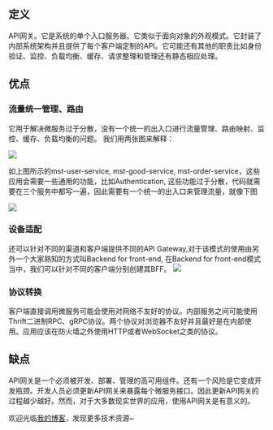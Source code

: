## 定义
API网关。它是系统的单个入口服务器。它类似于面向对象的外观模式。它封装了内部系统架构并且提供了每个客户端定制的API。它可能还有其他的职责比如身份验证、监控、负载均衡、缓存、请求整理和管理还有静态相应处理。

## 优点
### 流量统一管理、路由
它用于解决微服务过于分散，没有一个统一的出入口进行流量管理、路由映射、监控、缓存、负载均衡的问题。 我们用两张图来解释：

![](/images/api-gateway-1.jpg)

如上图所示的mst-user-service, mst-good-service, mst-order-service，这些应用会需要一些通用的功能，比如Authentication, 这些功能过于分散，代码就需要在三个服务中都写一遍，因此需要有一个统一的出入口来管理流量，就像下图

![](/images/api-gateway-2.jpg)

### 设备适配
 还可以针对不同的渠道和客户端提供不同的API Gateway,对于该模式的使用由另外一个大家熟知的方式叫Backend for front-end, 在Backend for front-end模式当中，我们可以针对不同的客户端分别创建其BFF。
![](/images/api-gateway-3.jpg)

### 协议转换
客户端直接调用微服务可能会使用对网络不友好的协议。内部服务之间可能使用Thrift二进制RPC、gRPC协议。两个协议对浏览器不友好并且最好是在内部使用。应用应该在防火墙之外使用HTTP或者WebSocket之类的协议。

## 缺点
API网关是一个必须被开发、部署、管理的高可用组件。还有一个风险是它变成开发瓶颈。开发人员必须更新API网关来暴露每个微服务接口。因此更新API网关的过程越少越好。然而，对于大多数现实世界的应用，使用API网关是有意义的。

欢迎光临[我的博客](http://www.wangtianyi.top/?utm_source=github&utm_medium=github)，发现更多技术资源~
